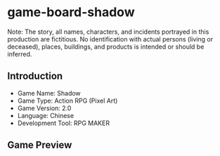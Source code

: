 # game-board-shadow
Note: The story, all names, characters, and incidents portrayed in this production are fictitious. No identification with actual persons (living or deceased), places, buildings, and products is intended or should be inferred.

## Introduction
- Game Name: Shadow
- Game Type: Action RPG (Pixel Art)
- Game Version: 2.0 
- Language: Chinese
- Development Tool: RPG MAKER

## Game Preview
